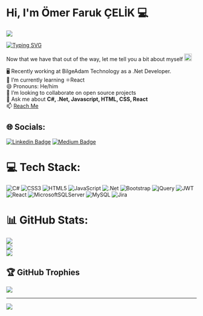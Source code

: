 # Hi, I'm Ömer Faruk ÇELİK :computer:
![](https://komarev.com/ghpvc/?username=omerFarukCelikRep)

[![Typing SVG](https://readme-typing-svg.herokuapp.com?font=comfortaa&color=%23F77B93&size=25&height=40&lines=Nice+to+e-meet+you!;I'm+a+.Net+Developer)](https://git.io/typing-svg)

Now that we have that out of the way, let me tell you a bit about myself <img src="https://emojis.slackmojis.com/emojis/images/1520808873/3643/cool-doge.gif?1520808873" width="20" />


🖥️ Recently working at BilgeAdam Technology as a .Net Developer.<br>
🌱 I’m currently learning ⚛️React<br>
😄 Pronouns: He/him<br>
👯 I’m looking to collaborate on open source projects<br>
💬 Ask me about **C#, .Net, Javascript, HTML, CSS, React**<br>
📫 [Reach Me](mailto:farukcelik2534@gmail.com)

## 🌐 Socials:
[![Linkedin Badge](https://img.shields.io/badge/-LinkedIn-0e76a8?style=flat-square&logo=Linkedin&logoColor=white)](https://linkedin.com/in/edorado93)
[![Medium Badge](https://img.shields.io/badge/Medium-12100E?style=flat-square&logo=Medium&logoColor=white)](https://medium.com/@ofarukcelik)

<!--
## 🚀 Latest Blog Posts

- [Building a Dynamic Github profile with Github Actions](https://sachinmalhotra.medium.com/do-you-have-a-great-github-readme-b8a59b066d02?source=rss-6ca530696214------2)
 -->
 
 # 💻 Tech Stack:
![C#](https://img.shields.io/badge/c%23-%23239120.svg?style=for-the-badge&logo=c-sharp&logoColor=white) ![CSS3](https://img.shields.io/badge/css3-%231572B6.svg?style=for-the-badge&logo=css3&logoColor=white) ![HTML5](https://img.shields.io/badge/html5-%23E34F26.svg?style=for-the-badge&logo=html5&logoColor=white) ![JavaScript](https://img.shields.io/badge/javascript-%23323330.svg?style=for-the-badge&logo=javascript&logoColor=%23F7DF1E) ![.Net](https://img.shields.io/badge/.NET-5C2D91?style=for-the-badge&logo=.net&logoColor=white) ![Bootstrap](https://img.shields.io/badge/bootstrap-%23563D7C.svg?style=for-the-badge&logo=bootstrap&logoColor=white) ![jQuery](https://img.shields.io/badge/jquery-%230769AD.svg?style=for-the-badge&logo=jquery&logoColor=white) ![JWT](https://img.shields.io/badge/JWT-black?style=for-the-badge&logo=JSON%20web%20tokens) ![React](https://img.shields.io/badge/react-%2320232a.svg?style=for-the-badge&logo=react&logoColor=%2361DAFB) ![MicrosoftSQLServer](https://img.shields.io/badge/Microsoft%20SQL%20Sever-CC2927?style=for-the-badge&logo=microsoft%20sql%20server&logoColor=white) ![MySQL](https://img.shields.io/badge/mysql-%2300f.svg?style=for-the-badge&logo=mysql&logoColor=white) ![Jira](https://img.shields.io/badge/jira-%230A0FFF.svg?style=for-the-badge&logo=jira&logoColor=white)
# 📊 GitHub Stats:
![](https://github-readme-stats.vercel.app/api?username=omerFarukCelikRep&theme=algolia&hide_border=false&include_all_commits=true&count_private=true)<br/>
![](https://github-readme-streak-stats.herokuapp.com/?user=omerFarukCelikRep&theme=algolia&hide_border=false)<br/>
![](https://github-readme-stats.vercel.app/api/top-langs/?username=omerFarukCelikRep&theme=algolia&hide_border=false&include_all_commits=true&count_private=true&layout=compact)

## 🏆 GitHub Trophies
![](https://github-profile-trophy.vercel.app/?username=omerFarukCelikRep&theme=onedark&no-frame=true&no-bg=false&margin-w=4)

---
<p>
  <img src="https://capsule-render.vercel.app/api?type=waving&color=B97A63&height=110&section=footer&animation=twinkling"/>
</p>
